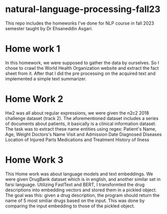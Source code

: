 # natural-language-processing-fall23
 This repo includes the homeworks I've done for NLP course in fall 2023 semester taught by Dr Ehsaneddin Asgari.

# Home work 1
 In this homework, we were supposed to gather the data by ourselves.
 So I chose to crawl the World Health Organization website and extract the fact sheet from it.
 After that I did the pre processing on the acquired text and implemented a simple text summarizer.


# Home Work 2
Hw2 was all about regular expressions, we were given the n2c2 2018 challenge dataset (track 2).
The aforementioned dataset includes a series of documents about patients, it basically is a clinical information dataset.
The task was to extract these name entities using regex:
    Patient's Name, Age, Weight
    Doctors's Name
    Visit and Admission Date
    Diagnosed Diseases
    Location of Injured Parts
    Medications and Treatment
    History of Ilness


# Home Work 3
 This Home work was about language models and text embeddings.
 We were given DrugBank dataset which is in english, and another similar set in farsi language. 
 Utilizing FastText and BERT, I transformted the drug descriptions into embedding vectors and stored them in a pickled object.
 The goal was this: given a drug description, the program should return the name of 5 most smiliar drugs based on the input.
 This was done by comparing the input embedding to those of the pickled object.